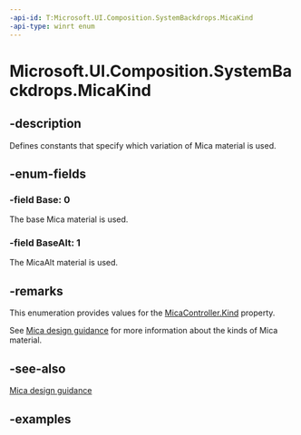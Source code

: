 ```yaml
---
-api-id: T:Microsoft.UI.Composition.SystemBackdrops.MicaKind
-api-type: winrt enum
---
```


# Microsoft.UI.Composition.SystemBackdrops.MicaKind

<!--
public enum MicaKind
-->


## -description

Defines constants that specify which variation of Mica material is used.

## -enum-fields

### -field Base: 0

The base Mica material is used.

### -field BaseAlt: 1

The MicaAlt material is used.

## -remarks

This enumeration provides values for the [MicaController.Kind](micacontroller_kind.md) property.

See [Mica design guidance](/windows/apps/design/style/mica) for more information about the kinds of Mica material.

## -see-also

[Mica design guidance](/windows/apps/design/style/mica)

## -examples


